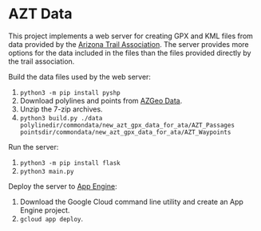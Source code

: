 # AZT Data

This project implements a web server for creating GPX and KML files from data
provided by the [Arizona Trail Association](https://aztrail.org).  The server
provides more options for the data included in the files than the files
provided directly by the trail association.

Build the data files used by the web server:

1. `python3 -m pip install pyshp`
2.  Download polylines and points from [AZGeo Data](https://azgeo-open-data-agic.hub.arcgis.com/search?q=Arizona%20National%20Scenic%20Trail).
3. Unzip the 7-zip archives.
4. `python3 build.py ./data polylinedir/commondata/new_azt_gpx_data_for_ata/AZT_Passages pointsdir/commondata/new_azt_gpx_data_for_ata/AZT_Waypoints`

Run the server:

1. `python3 -m pip install flask`
2. `python3 main.py`

Deploy the server to [App Engine](https://cloud.google.com/):

1. Download the Google Cloud command line utility and create an App Engine project.
2. `gcloud app deploy`.

